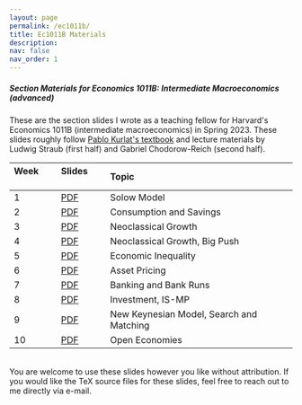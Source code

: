 ```yaml
---
layout: page
permalink: /ec1011b/
title: Ec1011B Materials
description:  
nav: false
nav_order: 1
---
```


##### Section Materials for Economics 1011B: Intermediate Macroeconomics (advanced)

These are the section slides I wrote as a teaching fellow for Harvard's Economics 1011B (intermediate macroeconomics) in Spring 2023. These slides roughly follow [Pablo Kurlat's textbook](https://sites.google.com/view/pkurlat/teaching) and lecture materials by Ludwig Straub (first half) and Gabriel Chodorow-Reich (second half). 



| Week &nbsp;&nbsp;&nbsp;&nbsp;&nbsp;  | Slides &nbsp;&nbsp;&nbsp;&nbsp;&nbsp;                             | Topic                                     |
| :----------------------------------- | :---------------------------------------------------------------- | :---------------------------------------- |
| 1                                    | [PDF](https://mdroste.com/files/ec1011b_spring2023_section01.pdf) | Solow Model                               | 
| 2                                    | [PDF](https://mdroste.com/files/ec1011b_spring2023_section02.pdf) | Consumption and Savings                   | 
| 3                                    | [PDF](https://mdroste.com/files/ec1011b_spring2023_section03.pdf) | Neoclassical Growth                       | 
| 4                                    | [PDF](https://mdroste.com/files/ec1011b_spring2023_section04.pdf) | Neoclassical Growth, Big Push             |  
| 5                                    | [PDF](https://mdroste.com/files/ec1011b_spring2023_section05.pdf) | Economic Inequality                       | 
| 6                                    | [PDF](https://mdroste.com/files/ec1011b_spring2023_section06.pdf) | Asset Pricing                             | 
| 7                                    | [PDF](https://mdroste.com/files/ec1011b_spring2023_section07.pdf) | Banking and Bank Runs                     | 
| 8                                    | [PDF](https://mdroste.com/files/ec1011b_spring2023_section08.pdf) | Investment, IS-MP                         | 
| 9                                    | [PDF](https://mdroste.com/files/ec1011b_spring2023_section09.pdf) | New Keynesian Model, Search and Matching  | 
| 10                                   | [PDF](https://mdroste.com/files/ec1011b_spring2023_section10.pdf) | Open Economies                            | 


<br>You are welcome to use these slides however you like without attribution. If you would like the TeX source files for these slides, feel free to reach out to me directly via e-mail.
